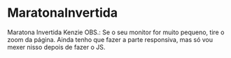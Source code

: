# MaratonaInvertida
Maratona Invertida Kenzie
OBS.: Se o seu monitor for muito pequeno, tire o zoom da página. 
Ainda tenho que fazer a parte responsiva, mas só vou mexer nisso depois de fazer o JS.
